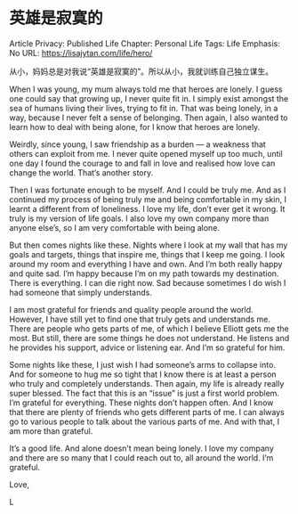 # 英雄是寂寞的

Article Privacy: Published
Life Chapter: Personal Life
Tags: Life
Emphasis: No
URL: https://lisajytan.com/life/hero/

从小，妈妈总是对我说“英雄是寂寞的”。所以从小，我就训练自己独立谋生。

When I was young, my mum always told me that heroes are lonely. I guess one could say that growing up, I never quite fit in. I simply exist amongst the sea of humans living their lives, trying to fit in. That was being lonely, in a way, because I never felt a sense of belonging. Then again, I also wanted to learn how to deal with being alone, for I know that heroes are lonely.

Weirdly, since young, I saw friendship as a burden — a weakness that others can exploit from me. I never quite opened myself up too much, until one day I found the courage to and fall in love and realised how love can change the world. That’s another story.

Then I was fortunate enough to be myself. And I could be truly me. And as I continued my process of being truly me and being comfortable in my skin, I learnt a different from of loneliness. I love my life, don’t ever get it wrong. It truly is my version of life goals. I also love my own company more than anyone else’s, so I am very comfortable with being alone.

But then comes nights like these. Nights where I look at my wall that has my goals and targets, things that inspire me, things that I keep me going. I look around my room and everything I have and own. And I’m both really happy and quite sad. I’m happy because I’m on my path towards my destination. There is everything. I can die right now. Sad because sometimes I do wish I had someone that simply understands.

I am most grateful for friends and quality people around the world. However, I have still yet to find one that truly gets and understands me. There are people who gets parts of me, of which I believe Elliott gets me the most. But still, there are some things he does not understand. He listens and he provides his support, advice or listening ear. And I’m so grateful for him.

Some nights like these, I just wish I had someone’s arms to collapse into. And for someone to hug me so tight that I know there is at least a person who truly and completely understands. Then again, my life is already really super blessed. The fact that this is an “issue” is just a first world problem. I’m grateful for everything. These nights don’t happen often. And I know that there are plenty of friends who gets different parts of me. I can always go to various people to talk about the various parts of me. And with that, I am more than grateful.

It’s a good life. And alone doesn’t mean being lonely. I love my company and there are so many that I could reach out to, all around the world. I’m grateful.

Love,

L